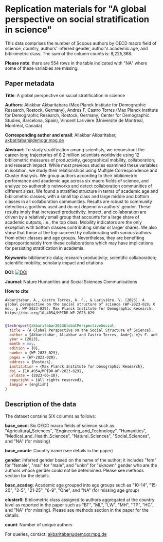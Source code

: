 # Replication materials for "A global perspective on social stratification in science"

This data comprises the number of Scopus authors by OECD macro field of science, country, authors' inferred gender, author's academic age, and bibliometric class. The sum of the column counts is: 8,225,368. 

**Please note**: there are 554 rows in the table indicated with "NA" where some of these variables are missing.

## Paper metadata
**Title**: A global perspective on social stratification in science

**Authors**: Aliakbar Akbaritabara (Max Planck Institute for Demographic Research, Rostock, Germany), Andres F. Castro Torres (Max Planck Institute for Demographic Research, Rostock, Germany; Center for Demographic Studies, Barcelona, Spain), Vincent Larivière (Université de Montréal, Montréal, Canada)

**Corresponding author and email**: Aliakbar Akbaritabar, akbaritabar@demogr.mpg.de

**Abstract**: 
To study stratification among scientists, we reconstruct the career-long trajectories of 8.2 million scientists worldwide using 12 bibliometric measures of productivity, geographical mobility, collaboration, and research impact. While most previous studies examined these variables in isolation, we study their relationships using Multiple Correspondence and Cluster Analysis. We group authors according to their bibliometric performance and academic age across six macro fields of science, and analyze co-authorship networks and detect collaboration communities of different sizes. We found a stratified structure in terms of academic age and bibliometric classes, with a small top class and large middle and bottom classes in all collaboration communities. Results are robust to community detection algorithms used and do not depend on authors’ gender. These results imply that increased productivity, impact, and collaboration are driven by a relatively small group that accounts for a large share of academic outputs, i.e., the top class. Mobility indicators are the only exception with bottom classes contributing similar or larger shares. We also show that those at the top succeed by collaborating with various authors from other classes and age groups. Nevertheless, they are benefiting disproportionately from these collaborations which may have implications for persisting stratification in academia.

**Keywords**:
bibliometric data; research productivity; scientific collaboration; scientific mobility; scholarly impact and citations

**DOI**:
[![DOI](https://zenodo.org/badge/819806358.svg)](https://zenodo.org/doi/10.5281/zenodo.12527943)


**Journal**: Nature Humanities and Social Sciences Communications

**How to cite**:

```
Akbaritabar, A., Castro Torres, A. F., & Larivière, V. (2023). A global perspective on the social structure of science (WP-2023-029; 0 ed., p. WP-2023-029). Max Planck Institute for Demographic Research. https://doi.org/10.4054/MPIDR-WP-2023-029

```

```bibtex

@techreport{akbaritabar2023GlobalPerspectiveSocial,
  title = {A Global Perspective on the Social Structure of Science},
  author = {Akbaritabar, Aliakbar and Castro Torres, Andr{\'e}s F. and Larivi{\`e}re, Vincent},
  year = {2023},
  month = may,
  edition = {0},
  number = {WP-2023-029},
  pages = {WP-2023-029},
  address = {Rostock},
  institution = {Max Planck Institute for Demographic Research},
  doi = {10.4054/MPIDR-WP-2023-029},
  urldate = {2023-06-10},
  copyright = {All rights reserved},
  langid = {english}
}

```

## Description of the data
The dataset contains SIX columns as follows:

**base_oecd**: Six OECD macro fields of science such as "Agricultural_Sciences", "Engineering_and_Technology", "Humanities", "Medical_and_Health_Sciences", "Natural_Sciences", "Social_Sciences", and "NA" (for missing)  

**base_countr**: Country name (see details in the paper)

**gender**: Inferred gender based on the name of the author; it includes "fem" for "female", "mal" for "male", and "unkn" for "uknown" gender who are the authors whose gender could not be determined. Please see methods section for the details.

**basc_acadag**: Academic age grouped into age groups such as "10-14", "15-20", "2-5", "21-25", "6-9", "One", and "NA" (for missing age group)

**cluster6**: Bibliometric class assigned to authors aggregated at the country level as reported in the paper such as "BT", "ML", "LW", "MH", "TP", "HG", and "NA" (for missing). Please see methods section in the paper for the details.

**count**: Number of unique authors

For queries, contact: akbaritabar@demogr.mpg.de
